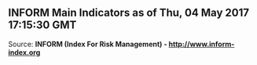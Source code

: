 ## INFORM Main Indicators as of Thu, 04 May 2017 17:15:30 GMT

Source: **INFORM (Index For Risk Management) - http://www.inform-index.org**